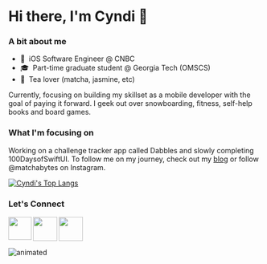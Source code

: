 # Hi there, I'm Cyndi 👋
<!--
**cyndichin/cyndichin** is a ✨ _special_ ✨ repository because its `README.md` (this file) appears on your GitHub profile.

Here are some ideas to get you started:

- 🔭 I’m currently working on ...
- 🌱 I’m currently learning ...
- 👯 I’m looking to collaborate on ...
- 🤔 I’m looking for help with ...
- 💬 Ask me about ...
- 📫 How to reach me: ...
- 😄 Pronouns: ...
- ⚡ Fun fact: ...
-->

### A bit about me
- 📱 &nbsp;iOS Software Engineer @ CNBC
- 🎓 &nbsp;Part-time graduate student @ Georgia Tech (OMSCS)
- 🍵 &nbsp;Tea lover (matcha, jasmine, etc)

Currently, focusing on building my skillset as a mobile developer with the goal of paying it forward. I geek out over snowboarding, fitness, self-help books and board games.

### What I'm focusing on

Working on a challenge tracker app called Dabbles and slowly completing 100DaysofSwiftUI. To follow me on my journey, check out my [blog](http://cyndichin.github.io) or follow @matchabytes on Instagram.

[![Cyndi's Top Langs](https://github-readme-stats.vercel.app/api/top-langs/?username=cyndichin&layout=compact)](https://github.com/anuraghazra/github-readme-stats)

### Let's Connect

<a href="https://www.linkedin.com/in/cyndichin/"><img src="https://user-images.githubusercontent.com/6743397/118422796-e5fcdf80-b691-11eb-8398-87152385d21a.png" align="left" height="46" width="46" ></a>

<a href="https://www.instagram.com/matchabytes/"><img src="https://user-images.githubusercontent.com/6743397/118423322-c1553780-b692-11eb-8236-834cb6047c96.png" align="left" height="48" width="48" ></a>

<a href="mailto:cgc95@cornell.edu"><img src="https://user-images.githubusercontent.com/6743397/118423555-3d4f7f80-b693-11eb-8a81-5bca1fecec6c.png"  height="48" width="48" ></a><br>


<img src="https://user-images.githubusercontent.com/6743397/118409390-2f303d80-b658-11eb-8f2b-d14e29732501.gif" alt="animated" />

